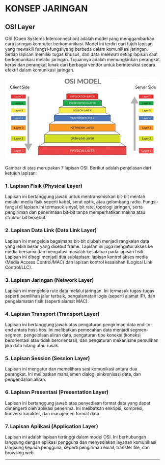 # KONSEP JARINGAN

## OSI Layer
OSI (Open Systems Interconnection) adalah model yang menggambarkan cara jaringan komputer berkomunikasi. Model ini terdiri dari tujuh lapisan yang mewakili fungsi-fungsi yang berbeda dalam komunikasi jaringan. Setiap lapisan memiliki tugas khusus, dan data melewati setiap lapisan saat berkomunikasi melalui jaringan. Tujuannya adalah memungkinkan perangkat keras dan perangkat lunak dari berbagai vendor untuk berinteraksi secara efektif dalam komunikasi jaringan.

![osi-layer](assets/osi-layer.jpg)

Gambar di atas merupakan 7 lapisan OSI. Berikut adalah penjelasan dari ketujuh lapisan:

### 1. Lapisan Fisik (Physical Layer)
Lapisan ini bertanggung jawab untuk mentransmisikan bit-bit mentah melalui media fisik seperti kabel, serat optik, atau gelombang radio. Fungsi-fungsi di lapisan ini termasuk sinyal, bit rate, topologi jaringan, serta pengiriman dan penerimaan bit-bit tanpa memperhatikan makna atau struktur bit tersebut.

### 2. Lapisan Data Link (Data Link Layer)
Lapisan ini mengelola bagaimana bit-bit diubah menjadi rangkaian data yang lebih besar yang disebut frame. Lapisan ini juga mengatur akses ke media bersama dan mengatasi masalah kesalahan pada lapisan fisik. Lapisan ini dibagi menjadi dua sublapisan: lapisan kontrol akses media (Media Access Control/MAC) dan lapisan kontrol kesalahan (Logical Link Control/LLC).

### 3. Lapisan Jaringan (Network Layer)
Lapisan ini mengelola rute data melalui jaringan. Ini termasuk tugas-tugas seperti pemilihan jalur terbaik, pengalamatan logis (seperti alamat IP), dan pengalamatan fisik (seperti alamat MAC).

### 4. Lapisan Transport (Transport Layer)
Lapisan ini bertanggung jawab atas pengaturan pengiriman data end-to-end antara host-hos. Ini melibatkan pemecahan data menjadi segmen-segmen, pengelolaan aliran data, pengaturan tipe koneksi (koneksi berorientasi atau tidak berorientasi), dan pengaturan mekanisme pemulihan jika data hilang atau rusak.

### 5. Lapisan Session (Session Layer)
Lapisan ini mengatur dan memelihara sesi komunikasi antara dua perangkat. Ini melibatkan manajemen dialog, sinkronisasi data, dan pengendalian aliran.

### 6. Lapisan Presentasi (Presentation Layer)
Lapisan ini bertanggung jawab atas penyediaan format data yang dapat dimengerti oleh aplikasi penerima. Ini melibatkan enkripsi, kompresi, konversi karakter, dan manajemen format data.

### 7. Lapisan Aplikasi (Application Layer)
Lapisan ini adalah lapisan tertinggi dalam model OSI. Ini berhubungan langsung dengan aplikasi pengguna dan menyediakan layanan komunikasi langsung kepada pengguna, seperti pengiriman email, transfer file, dan browsing web.

---
